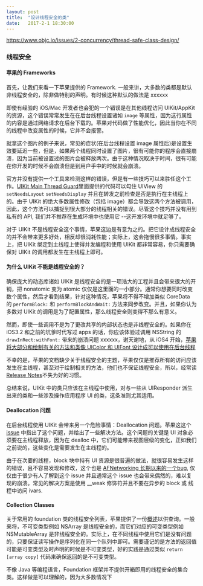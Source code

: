 ```yaml
---
layout: post
title:  "设计线程安全的类"
date:   2017-2-1 18:30:00
---
```



https://www.objc.io/issues/2-concurrency/thread-safe-class-design/

### 线程安全

#### 苹果的 Frameworks

首先，让我们来看一下苹果提供的 Framework. 一般来讲，大多数的类都是默认非线程安全的，除非做特别的声明。有时候这种默认的做法是 xxxxxx

即使有经验的 iOS/Mac 开发者也会犯的一个错误是在其他线程访问 UIKit/AppKit 的资源，这个错误常常发生在在后台线程设置诸如 `image` 等属性，因为这行属性的内容是通过网络请求在后台下载的。苹果对代码做了性能优化，因此当你在不同的线程中改变属性的时候，它并不会报警。

就拿这个图片的例子来说，常见的症状(在后台线程设置 image 属性后)是设置生效要延迟一些，但是，如果两个线程同时设置了图片，很有可能你的程序会直接崩溃，因为当前被设置过的图片会被释放两次。由于这种情况取决于时间，很有可能在你开发的时候不会崩溃但是到用户手中的时候就会崩溃。

官方并没有提供一个工具来检测这样的错误，但是有一些技巧可以来胜任这个工作。[UIKit Main Thread Guard]()里面提供的代码可以勾住 UIView 的 `setNeedsLayout` `setNeedsDisplay` 并且在转发之前检查是否是执行在主线程上的。由于 UIKit 的绝大多数属性修改（包括 image）都会导致这两个方法被调用，因此，这个方法可以捕捉到很大部分的线程相关的错误。尽管这个技巧并没有用到私有的 API, 我们并不推荐在生成环境中也使用它 --这开发环境中就足够了。

对于 UIKit 不是线程安全这个事情，苹果这边是有意为之的。把它设计成线程安全的并不会带来更多好处，相反却很消耗性能；实际上，这会拖慢很多事情。事实上，把 UIKit 绑定到主线程上使得并发编程和使用 UIKit 都非常容易，你只需要确保对 UIKit 的调用都发生在主线程上即可。

#### 为什么 UIKit 不能是线程安全的？

确保庞大的动态库诸如 UIKit 是线程安全的是一项浩大的工程并且会带来很大的开销，把 nonatomic 变为 atomic 仅仅是这里面的一小部分。通常你想要同时改变数个属性，然后才看到结果，针对这种情况，苹果将不得不增加类似 CoreData 的 `performBlock:` 和 `performBlockAndWait:` 方法来同步改变。并且，如果你认为多数对 UIKit 的调用是为了配置属性，那么线程安全则变得不那么有意义。

然而，即使一些调用不是为了更改共享的内部状态也是非线程安全的。如果你在 iOS3.2 和之前的坑爹时代写过 apps 的话，你应该体验过调用 NSString 的 `drawInRect:withFont:` 带来的崩溃问题 xxxxxx，谢天谢地，从 iOS4 开始，[苹果将大部分和绘制有关的方法和类像 UIColor 和 UIFont 设计成可以使用在后台线程](https://developer.apple.com/library/content/releasenotes/General/WhatsNewIniOS/Introduction/Introduction.html)

不幸的是，苹果的文档缺少关于线程安全的主题，苹果仅仅是推荐所有的访问应该发生在主线程，甚至对于绘制相关的方法，他们也不保证线程安全，所以，经常读 [Release Notes](https://developer.apple.com/library/content/releasenotes/General/WhatsNewIniOS/Articles/iPhoneOS4.html)不失为好的习惯。

总结来说，UIKit 中的类只应该在主线程中使用，对与一些从 UIResponder 派生出来的类和一些涉及操作应用程序 UI 的类，这条准则尤其适用。

#### Deallocation 问题

在后台线程使用 UIKit 会带来另一个危险事情：Deallocation 问题。苹果这这个 [issue](https://developer.apple.com/library/content/technotes/tn2109/_index.html) 中指出了这个问题，并给出了一些解决方法。这个问题的关键是 UI 对象必须要在主线程释放，因为在 dealloc 中，它们可能带来视图层级的变化，正如我们之前说的，这些变化是需要发生在主线程的。

由于在次要的线程，block 块中持有 UI 资源是很普遍的做法，就很容易发生这样的错误，且不容易发现和修改，这个也是 [AFNetworking 长期以来的一个bug](https://github.com/AFNetworking/AFNetworking/issues/56), 仅仅由于很少有人了解到这个 issue 并且通常这个 issue 也会带来偶然的，难以复现的崩溃。常见的解决方案是使用 __weak 修饰符并且不要在异步的 block 或 线程中访问 ivars.

#### Collection Classes

关于常用的 foundation 类的线程安全列表，苹果提供了一份[概述](https://developer.apple.com/library/content/documentation/Cocoa/Conceptual/Multithreading/ThreadSafetySummary/ThreadSafetySummary.html#//apple_ref/doc/)以供查询。一般来将，不可变类型例如 NSArray 是线程安全的，而它们对应的可变类型例如 NSMutableArray 是非线程安全的。实际上，在不同线程中使用它们是没有问题的，只要保证读写操作是序列化在同一个队列中即可。需要谨记的是方法的返回值可能是可变类型及时声明的时候是不可变类型，好的实践是通过类似 `return [array copy]` 代码来确保返回的是不可变类型。

不像 Java 等编程语言，Foundation 框架并不提供开箱即用的线程安全的集合类。这样做是可以理解的，因为大多数情况下














